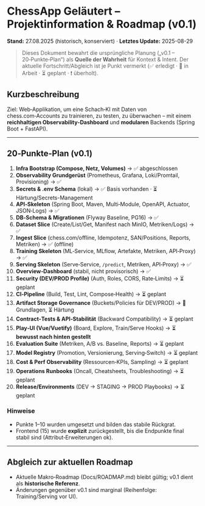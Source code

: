 # ChessApp Geläutert – Projektinformation & Roadmap (v0.1)
**Stand:** 27.08.2025 (historisch, konserviert) · **Letztes Update:** 2025-08-29

> Dieses Dokument bewahrt die ursprüngliche Planung („v0.1 – 20‑Punkte‑Plan“) als **Quelle der Wahrheit** für Kontext & Intent. 
> Der aktuelle Fortschritt/Abgleich ist je Punkt vermerkt (✅ erledigt · 🚧 in Arbeit · ⏳ geplant · ❗ überholt).

## Kurzbeschreibung
Ziel: Web‑Applikation, um eine Schach‑KI mit Daten von chess.com‑Accounts zu trainieren, zu testen, zu überwachen – mit einem **reichhaltigen Observability‑Dashboard** und **modularen** Backends (Spring Boot + FastAPI).

---

## 20‑Punkte‑Plan (v0.1)
1) **Infra Bootstrap (Compose, Netz, Volumes)** → ✅ abgeschlossen
2) **Observability Grundgerüst** (Prometheus, Grafana, Loki/Promtail, Provisioning) → ✅
3) **Secrets & .env Schema** (lokal) → ✅ Basis vorhanden · ⏳ Härtung/Secrets-Management
4) **API‑Skeleton** (Spring Boot, Maven, Multi‑Module, OpenAPI, Actuator, JSON‑Logs) → ✅
5) **DB‑Schema & Migrationen** (Flyway Baseline, PG16) → ✅
6) **Dataset Slice** (Create/List/Get, Manifest nach MinIO, Metriken/Logs) → ✅
7) **Ingest Slice** (chess.com/offline, Idempotenz, SAN/Positions, Reports, Metriken) → ✅ (offline)
8) **Training Skeleton** (ML‑Service, MLflow, Artefakte, Metriken, API‑Proxy) → ✅
9) **Serving Skeleton** (Serve‑Service, `/predict`, Metriken, API‑Proxy) → ✅
10) **Overview‑Dashboard** (stabil, nicht provisorisch) → ✅
11) **Security (DEV/PROD Profile)** (Auth, Roles, CORS, Rate‑Limits) → ⏳ geplant
12) **CI‑Pipeline** (Build, Test, Lint, Compose‑Health) → ⏳ geplant
13) **Artifact Storage Governance** (Buckets/Policies für DEV/PROD) → 🚧 Grundlagen, ⏳ Härtung
14) **Contract‑Tests & API‑Stabilität** (Backward Compatibility) → ⏳ geplant
15) **Play‑UI (Vue/Vuetify)** (Board, Explore, Train/Serve Hooks) → ⏳ **bewusst nach hinten gestellt**
16) **Evaluation Suite** (Metriken, A/B vs. Baseline, Reports) → ⏳ geplant
17) **Model Registry** (Promotion, Versionierung, Serving‑Switch) → ⏳ geplant
18) **Cost & Perf Observability** (Ressourcen‑KPIs, Sampling) → ⏳ geplant
19) **Operations Runbooks** (Oncall, Cheatsheets, Troubleshooting) → ⏳ geplant
20) **Release/Environments** (DEV → STAGING → PROD Playbooks) → ⏳ geplant

### Hinweise
- Punkte 1–10 wurden umgesetzt und bilden das stabile Rückgrat. 
- Frontend (15) wurde **explizit** zurückgestellt, bis die Endpunkte final stabil sind (Attribut‑Erweiterungen ok).

---

## Abgleich zur aktuellen Roadmap
- Aktuelle Makro‑Roadmap (Docs/ROADMAP.md) bleibt gültig; v0.1 dient als **historische Referenz**.
- Änderungen gegenüber v0.1 sind marginal (Reihenfolge: Training/Serving vor UI).


